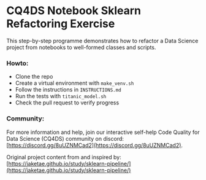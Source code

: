 # CQ4DS Notebook Sklearn Refactoring Exercise

This step-by-step programme demonstrates how to refactor a Data Science project from notebooks to well-formed classes and scripts.  

### Howto:

- Clone the repo
- Create a virtual environment with `make_venv.sh`
- Follow the instructions in `INSTRUCTIONS.md` 
- Run the tests with `titanic_model.sh`
- Check the pull request to verify progress

### Community:

For more information and help, join our interactive self-help Code Quality for Data Science (CQ4DS) community on discord: [https://discord.gg/8uUZNMCad2](https://discord.gg/8uUZNMCad2).

Original project content from and inspired by: [https://jaketae.github.io/study/sklearn-pipeline/](https://jaketae.github.io/study/sklearn-pipeline/)

